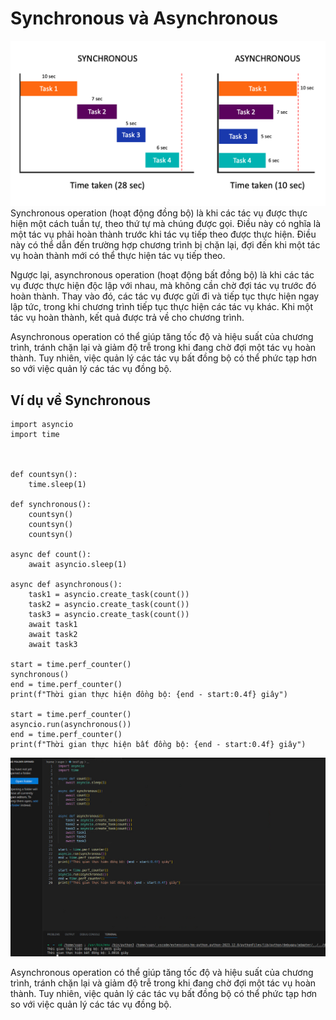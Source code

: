 # Synchronous và Asynchronous
![Alt text](/Picture/Storage/image-4.png)
Synchronous operation (hoạt động đồng bộ) là khi các tác vụ được thực hiện một cách tuần tự, theo thứ tự mà chúng được gọi. Điều này có nghĩa là một tác vụ phải hoàn thành trước khi tác vụ tiếp theo được thực hiện. Điều này có thể dẫn đến trường hợp chương trình bị chặn lại, đợi đến khi một tác vụ hoàn thành mới có thể thực hiện tác vụ tiếp theo.

Ngược lại, asynchronous operation (hoạt động bất đồng bộ) là khi các tác vụ được thực hiện độc lập với nhau, mà không cần chờ đợi tác vụ trước đó hoàn thành. Thay vào đó, các tác vụ được gửi đi và tiếp tục thực hiện ngay lập tức, trong khi chương trình tiếp tục thực hiện các tác vụ khác. Khi một tác vụ hoàn thành, kết quả được trả về cho chương trình.

Asynchronous operation có thể giúp tăng tốc độ và hiệu suất của chương trình, tránh chặn lại và giảm độ trễ trong khi đang chờ đợi một tác vụ hoàn thành. Tuy nhiên, việc quản lý các tác vụ bất đồng bộ có thể phức tạp hơn so với việc quản lý các tác vụ đồng bộ.
## Ví dụ về Synchronous
```
import asyncio
import time



def countsyn():
    time.sleep(1)      

def synchronous():
    countsyn()
    countsyn()
    countsyn()    
 
async def count():
    await asyncio.sleep(1)

async def asynchronous():
    task1 = asyncio.create_task(count())
    task2 = asyncio.create_task(count())
    task3 = asyncio.create_task(count())
    await task1
    await task2
    await task3

start = time.perf_counter()
synchronous()
end = time.perf_counter()
print(f"Thời gian thực hiện đồng bộ: {end - start:0.4f} giây")

start = time.perf_counter()
asyncio.run(asynchronous())
end = time.perf_counter()
print(f"Thời gian thực hiện bất đồng bộ: {end - start:0.4f} giây")
```
![Alt text](/Picture/Storage/image-8.png)


Asynchronous operation có thể giúp tăng tốc độ và hiệu suất của chương trình, tránh chặn lại và giảm độ trễ trong khi đang chờ đợi một tác vụ hoàn thành. Tuy nhiên, việc quản lý các tác vụ bất đồng bộ có thể phức tạp hơn so với việc quản lý các tác vụ đồng bộ.